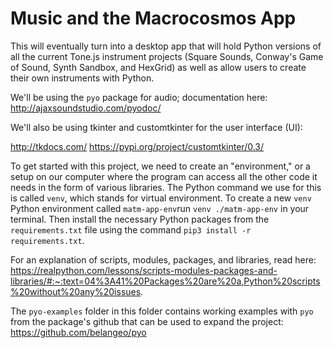 # Music and the Macrocosmos App

This will eventually turn into a desktop app that will hold Python versions of all the current Tone.js instrument projects (Square Sounds, Conway's Game of Sound, Synth Sandbox, and HexGrid) as well as allow users to create their own instruments with Python.

We'll be using the `pyo` package for audio; documentation here: http://ajaxsoundstudio.com/pyodoc/

We'll also be using tkinter and customtkinter for the user interface (UI): 

http://tkdocs.com/
https://pypi.org/project/customtkinter/0.3/

To get started with this project, we need to create an "environment," or a setup on our computer where the program can access all the other code it needs in the form of various libraries. The Python command we use for this is called `venv`, which stands for virtual environment. To create a new `venv` Python environment called `matm-app-env`run `venv ./matm-app-env` in your terminal. Then install the necessary Python packages from the `requirements.txt` file using the command `pip3 install -r requirements.txt`.

For an explanation of scripts, modules, packages, and libraries, read here: https://realpython.com/lessons/scripts-modules-packages-and-libraries/#:~:text=04%3A41%20Packages%20are%20a,Python%20scripts%20without%20any%20issues.

The `pyo-examples` folder in this folder contains working examples with `pyo` from the package's github that can be used to expand the project: https://github.com/belangeo/pyo